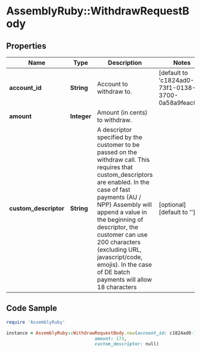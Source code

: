 # AssemblyRuby::WithdrawRequestBody

## Properties

Name | Type | Description | Notes
------------ | ------------- | ------------- | -------------
**account_id** | **String** | Account to withdraw to. | [default to &#39;c1824ad0-73f1-0138-3700-0a58a9feac09&#39;]
**amount** | **Integer** | Amount (in cents) to withdraw. | 
**custom_descriptor** | **String** | A descriptor specified by the customer to be passed on the withdraw call. This requires that custom_descriptors are enabled. In the case of fast payments (AU / NPP) Assembly will append a value in the beginning of descriptor, the customer can use 200 characters (excluding URL, javascript/code, emojis). In the case of DE batch payments will allow 18 characters | [optional] [default to &#39;&#39;]

## Code Sample

```ruby
require 'AssemblyRuby'

instance = AssemblyRuby::WithdrawRequestBody.new(account_id: c1824ad0-73f1-0138-3700-0a58a9feac09,
                                 amount: 173,
                                 custom_descriptor: null)
```


